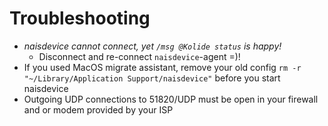 # Troubleshooting

* _naisdevice cannot connect, yet `/msg @Kolide status` is happy!_
  * Disconnect and re-connect `naisdevice`-agent =\)!
* If you used MacOS migrate assistant, remove your old config `rm -r "~/Library/Application Support/naisdevice"` before you start naisdevice
* Outgoing UDP connections to 51820/UDP must be open in your firewall and or modem provided by your ISP
